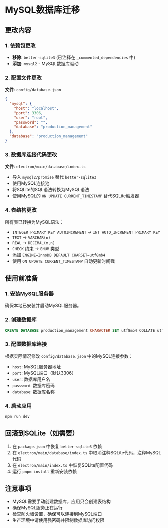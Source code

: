 # MySQL数据库迁移

## 更改内容

### 1. 依赖包更改
- **移除**: `better-sqlite3` (已注释在 `_commented_dependencies` 中)
- **添加**: `mysql2` - MySQL数据库驱动

### 2. 配置文件更改
**文件**: `config/database.json`
```json
{
  "mysql": {
    "host": "localhost",
    "port": 3306,
    "user": "root",
    "password": "",
    "database": "production_management"
  },
  "database": "production_management"
}
```

### 3. 数据库连接代码更改
**文件**: `electron/main/database/index.ts`
- 导入 `mysql2/promise` 替代 `better-sqlite3`
- 使用MySQL连接池
- 将SQLite的SQL语法转换为MySQL语法
- 使用MySQL的 `ON UPDATE CURRENT_TIMESTAMP` 替代SQLite触发器

### 4. 表结构更改
所有表已转换为MySQL语法：
- `INTEGER PRIMARY KEY AUTOINCREMENT` → `INT AUTO_INCREMENT PRIMARY KEY`
- `TEXT` → `VARCHAR(n)`
- `REAL` → `DECIMAL(m,n)`
- `CHECK` 约束 → `ENUM` 类型
- 添加 `ENGINE=InnoDB DEFAULT CHARSET=utf8mb4`
- 使用 `ON UPDATE CURRENT_TIMESTAMP` 自动更新时间戳

## 使用前准备

### 1. 安装MySQL服务器
确保本地已安装并启动MySQL服务器。

### 2. 创建数据库
```sql
CREATE DATABASE production_management CHARACTER SET utf8mb4 COLLATE utf8mb4_unicode_ci;
```

### 3. 配置数据库连接
根据实际情况修改 `config/database.json` 中的MySQL连接参数：
- `host`: MySQL服务器地址
- `port`: MySQL端口（默认3306）
- `user`: 数据库用户名
- `password`: 数据库密码
- `database`: 数据库名称

### 4. 启动应用
```bash
npm run dev
```

## 回滚到SQLite（如需要）

1. 在 `package.json` 中恢复 `better-sqlite3` 依赖
2. 在 `electron/main/database/index.ts` 中取消注释SQLite代码，注释MySQL代码
3. 在 `electron/main/index.ts` 中恢复SQLite配置代码
4. 运行 `pnpm install` 重新安装依赖

## 注意事项

- MySQL需要手动创建数据库，应用只会创建表结构
- 确保MySQL服务正在运行
- 检查防火墙设置，确保可以连接到MySQL端口
- 生产环境中请使用强密码并限制数据库访问权限